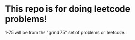 # This repo is for doing leetcode problems!
1-75 will be from the "grind 75" set of problems on leetcode.